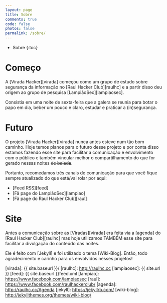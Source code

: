 ```yaml
---
layout: page
title: Sobre
comments: true
code: false
photos: false
permalink: /sobre/
---
```


* Sobre
{:toc}

# Começo

A [Virada Hacker][virada] começou como um grupo de estudo sobre segurança da informação no [Raul Hacker Club][raulhc] e a partir disso deu origem ao grupo de pesquisa [LampiãoSec][lampiaosec].

Consistia em uma noite de sexta-feira que a galera se reunia para botar o papo em dia, beber um pouco e claro, estudar e praticar a (in)segurança.

# Futuro

O projeto [Virada Hacker][virada] nunca antes esteve num tão bom caminho. Hoje temos planos para o futuro desse projeto e por conta disso estamos fazendo esse site para facilitar a comunicação e envolvimento com o público e também vincular melhor o compartilhamento do que for gerado nessas noites <del>de balada</del>.

Portanto, recomedamos três canais de comunicação para que você fique sempre atualizado do que está/vai rolar por aqui:

* [Feed RSS][feed]
* [Fã page do LampiãoSec][lampiao]
* [Fã page do Raul Hacker Club][raul]

# Site

Antes a comunicação sobre as [Viradas][virada] era feita via a [agenda] do [Raul Hacker Club][raulhc] mas hoje utilizamos TAMBÉM esse site para facilitar a divulgação do conteúdo das noites.

Ele é feito com [Jekyll] e foi utilizado o tema [Wiki-Blog]. Então, todo agradecimento e carinho para os envolvidos nesses projetos!

[virada]: {{ site.baseurl }}/
[raulhc]: http://raulhc.cc
[lampiaosec]: {{ site.url }}
[feed]: {{ site.baseurl }}feed.xml
[lampiao]: https://www.facebook.com/lampiaosec
[raul]: https://www.facebook.com/raulhackerclub/
[agenda]: http://raulhc.cc/Agenda
[jekyll]: https://jekyllrb.com/
[wiki-blog]: http://jekyllthemes.org/themes/wiki-blog/
